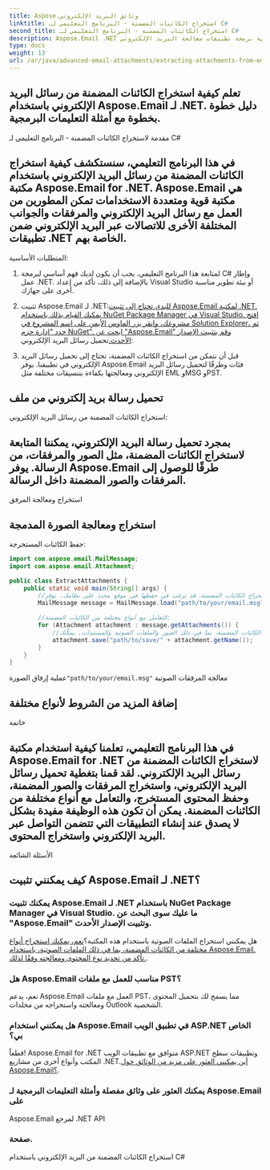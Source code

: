 ```yaml
---
title: Aspose.وثائق البريد الإلكتروني
linktitle: استخراج الكائنات المضمنة - البرنامج التعليمي لـ C#
second_title: استخراج الكائنات المضمنة - البرنامج التعليمي لـ C#
description: Aspose.Email .NET واجهة برمجة تطبيقات معالجة البريد الإلكتروني
type: docs
weight: 13
url: /ar/java/advanced-email-attachments/extracting-attachments-from-email-messages/
---
```


##  تعلم كيفية استخراج الكائنات المضمنة من رسائل البريد الإلكتروني باستخدام Aspose.Email لـ .NET. دليل خطوة بخطوة مع أمثلة التعليمات البرمجية.

مقدمة لاستخراج الكائنات المضمنة - البرنامج التعليمي لـ C#

## في هذا البرنامج التعليمي، سنستكشف كيفية استخراج الكائنات المضمنة من رسائل البريد الإلكتروني باستخدام مكتبة Aspose.Email for .NET. Aspose.Email هي مكتبة قوية ومتعددة الاستخدامات تمكن المطورين من العمل مع رسائل البريد الإلكتروني والمرفقات والجوانب المختلفة الأخرى للاتصالات عبر البريد الإلكتروني ضمن تطبيقات .NET الخاصة بهم.

المتطلبات الأساسية:

1. لمتابعة هذا البرنامج التعليمي، يجب أن يكون لديك فهم أساسي لبرمجة C# وإطار عمل .NET. بالإضافة إلى ذلك، تأكد من إعداد Visual Studio أو بيئة تطوير مناسبة أخرى على جهازك.

2. تثبيت Aspose.Email لـ .NET:[للبدء، تحتاج إلى تثبيت Aspose.Email لمكتبة .NET. يمكنك القيام بذلك باستخدام NuGet Package Manager في Visual Studio. افتح مشروعك، وانقر بزر الماوس الأيمن على اسم المشروع في Solution Explorer، ثم حدد "إدارة حزم NuGet". ابحث عن "Aspose.Email" وقم بتثبيت الإصدار الأحدث.](https://releases.aspose.com/email/java/)تحميل رسائل البريد الإلكتروني:

3. قبل أن نتمكن من استخراج الكائنات المضمنة، نحتاج إلى تحميل رسائل البريد الإلكتروني في تطبيقنا. يوفر Aspose.Email فئات وطرقًا لتحميل رسائل البريد الإلكتروني ومعالجتها بكفاءة بتنسيقات مختلفة مثل EML وMSG وPST.

##  تحميل رسالة بريد إلكتروني من ملف

استخراج الكائنات المضمنة من رسائل البريد الإلكتروني:

## بمجرد تحميل رسالة البريد الإلكتروني، يمكننا المتابعة لاستخراج الكائنات المضمنة، مثل الصور والمرفقات، من الرسالة. يوفر Aspose.Email طرقًا للوصول إلى المرفقات والصور المضمنة داخل الرسالة.

 استخراج ومعالجة المرفق

##  استخراج ومعالجة الصورة المدمجة

حفظ الكائنات المستخرجة:

```java
import com.aspose.email.MailMessage;
import com.aspose.email.Attachment;

public class ExtractAttachments {
    public static void main(String[] args) {
        //بعد استخراج الكائنات المضمنة، قد ترغب في حفظها في موقع محدد على نظامك. يوفر Aspose.Email طرقًا لحفظ الكائنات المستخرجة، مما يسمح لك بتنظيم المحتوى المستخرج وإدارته.
        MailMessage message = MailMessage.load("path/to/your/email.msg");

        //التعامل مع أنواع مختلفة من الكائنات المضمنة:
        for (Attachment attachment : message.getAttachments()) {
            //يمكن أن تحتوي رسائل البريد الإلكتروني على مجموعة متنوعة من الكائنات المضمنة، بما في ذلك الصور والملفات الصوتية والمستندات. يمكّنك Aspose.Email من تحديد نوع الكائن المضمن ومعالجته وفقًا لذلك.
            attachment.save("path/to/save/" + attachment.getName());
        }
    }
}
```

 عملية إرفاق الصورة`"path/to/your/email.msg"` معالجة المرفقات الصوتية

##  إضافة المزيد من الشروط لأنواع مختلفة

خاتمة

## في هذا البرنامج التعليمي، تعلمنا كيفية استخدام مكتبة Aspose.Email for .NET لاستخراج الكائنات المضمنة من رسائل البريد الإلكتروني. لقد قمنا بتغطية تحميل رسائل البريد الإلكتروني، واستخراج المرفقات والصور المضمنة، وحفظ المحتوى المستخرج، والتعامل مع أنواع مختلفة من الكائنات المضمنة. يمكن أن تكون هذه الوظيفة مفيدة بشكل لا يصدق عند إنشاء التطبيقات التي تتضمن التواصل عبر البريد الإلكتروني واستخراج المحتوى.

الأسئلة الشائعة

## كيف يمكنني تثبيت Aspose.Email لـ .NET؟

### يمكنك تثبيت Aspose.Email لـ .NET باستخدام NuGet Package Manager في Visual Studio. ما عليك سوى البحث عن "Aspose.Email" وتثبيت الإصدار الأحدث.

هل يمكنني استخراج الملفات الصوتية باستخدام هذه المكتبة؟[نعم، يمكنك استخراج أنواع مختلفة من الكائنات المضمنة، بما في ذلك الملفات الصوتية، باستخدام Aspose.Email. تأكد من تحديد نوع المحتوى ومعالجته وفقًا لذلك.](https://releases.aspose.com/email/java/).

### هل Aspose.Email مناسب للعمل مع ملفات PST؟

نعم، يدعم Aspose.Email العمل مع ملفات PST، مما يسمح لك بتحميل المحتوى ومعالجته واستخراجه من مجلدات Outlook الشخصية.

### هل يمكنني استخدام Aspose.Email في تطبيق الويب ASP.NET الخاص بي؟

قطعاً! Aspose.Email for .NET متوافق مع تطبيقات الويب ASP.NET وتطبيقات سطح المكتب وأنواع أخرى من مشاريع .NET.[أين يمكنني العثور على مزيد من الوثائق حول Aspose.Email؟](https://reference.aspose.com/email/java/).

###  يمكنك العثور على وثائق مفصلة وأمثلة التعليمات البرمجية لـ Aspose.Email على

Aspose.Email لمرجع .NET API

###  صفحة.

 استخراج الكائنات المضمنة من البريد الإلكتروني باستخدام C#